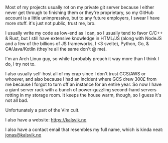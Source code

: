 Most of my projects usually rot on my private git server because I either never get through to finishing them or they're proprietary, so my GitHub account is a little unimpressive, but to any future employers, I swear I have more stuff. it's just not public, trust me, bro.

I usually write my code as low-end as I can, so I usually tend to favor C/C++ & Rust, but I still have extensive knowledge in HTML/JS (along with NodeJS and a few of the billions of JS frameworks, I <3 svelte), Python, Go, & C#/Java/Kotlin (they're all the same don't @ me).

I'm an Arch Linux guy, so while I probably preach it way more than I think I do, I try not to.

I also usually self-host all of my crap since I don't trust GCS/AWS or whoever, and also because I had an incident where GCS drew 300£ from me because I forgot to turn off an instance for an entire year. So now I have a giant server rack with a bunch of power-guzzling second-hand servers rotting in my storage room. It keeps the house warm, though, so I guess it's not all bad.

Unfortunately a part of the Vim cult.

I also have a website: https://kalsvik.no

I also have a contact email that resembles my full name, which is kinda neat: jonas@kalsvik.no
